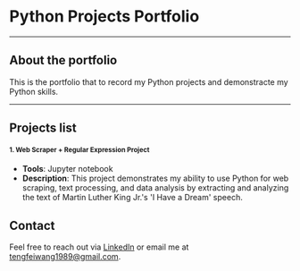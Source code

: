 # Python Projects Portfolio

---

## About the portfolio

This is the portfolio that to record my Python projects and demonstracte my Python skills.

---

## Projects list

#### <small>1. Web Scraper + Regular Expression Project</small>
- **Tools**: Jupyter notebook
- **Description**: This project demonstrates my ability to use Python for web scraping, text processing, and data analysis by extracting and analyzing the text of Martin Luther King Jr.'s 'I Have a Dream' speech.


## Contact

Feel free to reach out via [LinkedIn](https://www.linkedin.com/in/tengfei-wang) or email me at tengfeiwang1989@gmail.com.
